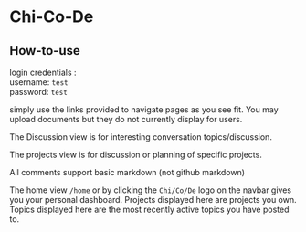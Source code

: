 # Chi-Co-De

## How-to-use
login credentials :  
username: `test`  
password: `test`

simply use the links provided to navigate pages as you see fit. You may upload documents but they do not currently display for users.

The Discussion view is for interesting conversation topics/discussion.

The projects view is for discussion or planning of specific projects.

All comments support basic markdown (not github markdown)

The home view `/home` or by clicking the `Chi/Co/De` logo on the navbar gives you your personal dashboard.
Projects displayed here are projects you own.
Topics displayed here are the most recently active topics you have posted to.
